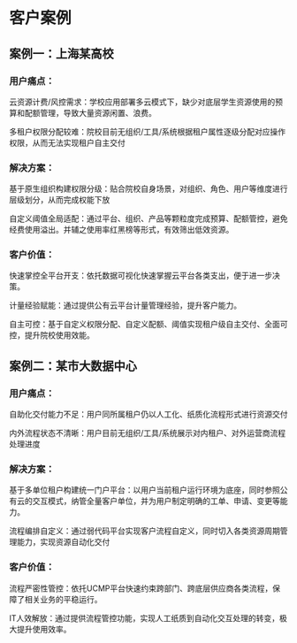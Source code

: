 # 客户案例

## 案例一：上海某高校

### 用户痛点：
云资源计费/风控需求：学校应用部署多云模式下，缺少对底层学生资源使用的预算和配额管理，导致大量资源闲置、浪费。

多租户权限分配较难：院校目前无组织/工具/系统根据租户属性逐级分配对应操作权限，从而无法实现租户自主交付

### 解决方案：
基于原生组织构建权限分级：贴合院校自身场景，对组织、角色、用户等维度进行层级划分，从而完成权能下放

自定义阈值全局适配：通过平台、组织、产品等颗粒度完成预算、配额管控，避免经费使用溢出。并辅之使用率红黑榜等形式，有效筛出低效资源。

### 客户价值：
快速掌控全平台开支：依托数据可视化快速掌握云平台各类支出，便于进一步决策。

计量经验赋能：通过提供公有云平台计量管理经验，提升客户能力。

自主可控：基于自定义权限分配、自定义配额、阈值实现租户级自主交付、全面可控，提升院校使用效能。


## 案例二：某市大数据中心

### 用户痛点：
自助化交付能力不足：用户同所属租户仍以人工化、纸质化流程形式进行资源交付

内外流程状态不清晰：用户目前无组织/工具/系统展示对内租户、对外运营商流程处理进度

### 解决方案：
基于多单位租户构建统一门户平台：以用户当前租户运行环境为底座，同时参照公有云的交互模式，纳管全量客户单位，并为用户制定明确的工单、申请、变更等能力。

流程编排自定义：通过弱代码平台实现客户流程自定义，同时切入各类资源周期管理能力，实现资源自动化交付

### 客户价值：
流程严密性管控：依托UCMP平台快速约束跨部门、跨底层供应商各类流程，保障了相关业务的平稳运行。

IT人效解放：通过提供流程管控功能，实现人工纸质到自动化交互处理的转变，极大提升使用效率。



